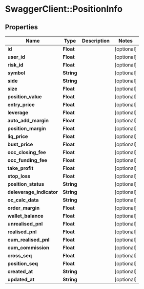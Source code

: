 # SwaggerClient::PositionInfo

## Properties
Name | Type | Description | Notes
------------ | ------------- | ------------- | -------------
**id** | **Float** |  | [optional] 
**user_id** | **Float** |  | [optional] 
**risk_id** | **Float** |  | [optional] 
**symbol** | **String** |  | [optional] 
**side** | **String** |  | [optional] 
**size** | **Float** |  | [optional] 
**position_value** | **Float** |  | [optional] 
**entry_price** | **Float** |  | [optional] 
**leverage** | **Float** |  | [optional] 
**auto_add_margin** | **Float** |  | [optional] 
**position_margin** | **Float** |  | [optional] 
**liq_price** | **Float** |  | [optional] 
**bust_price** | **Float** |  | [optional] 
**occ_closing_fee** | **Float** |  | [optional] 
**occ_funding_fee** | **Float** |  | [optional] 
**take_profit** | **Float** |  | [optional] 
**stop_loss** | **Float** |  | [optional] 
**position_status** | **String** |  | [optional] 
**deleverage_indicator** | **String** |  | [optional] 
**oc_calc_data** | **String** |  | [optional] 
**order_margin** | **Float** |  | [optional] 
**wallet_balance** | **Float** |  | [optional] 
**unrealised_pnl** | **Float** |  | [optional] 
**realised_pnl** | **Float** |  | [optional] 
**cum_realised_pnl** | **Float** |  | [optional] 
**cum_commission** | **Float** |  | [optional] 
**cross_seq** | **Float** |  | [optional] 
**position_seq** | **Float** |  | [optional] 
**created_at** | **String** |  | [optional] 
**updated_at** | **String** |  | [optional] 


